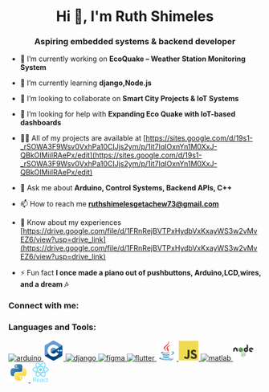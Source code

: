 <h1 align="center">Hi 👋, I'm Ruth Shimeles</h1>
<h3 align="center">Aspiring embedded systems & backend developer</h3>

- 🔭 I’m currently working on **EcoQuake – Weather Station Monitoring System**

- 🌱 I’m currently learning **django,Node.js**

- 👯 I’m looking to collaborate on **Smart City Projects & IoT Systems**

- 🤝 I’m looking for help with **Expanding Eco Quake with IoT-based dashboards**

- 👨‍💻 All of my projects are available at [https://sites.google.com/d/19s1-_rSOWA3F9Wsv0VxhPa10CIJjs2ym/p/1it7IqIOxnYn1M0XxJ-QBkOIMiiIRAePx/edit](https://sites.google.com/d/19s1-_rSOWA3F9Wsv0VxhPa10CIJjs2ym/p/1it7IqIOxnYn1M0XxJ-QBkOIMiiIRAePx/edit)

- 💬 Ask me about **Arduino, Control Systems, Backend APIs, C++**

- 📫 How to reach me **ruthshimelesgetachew73@gmail.com**

- 📄 Know about my experiences [https://drive.google.com/file/d/1FRnRejBVTPxHydbVxKxayWS3w2vMvEZ6/view?usp=drive_link](https://drive.google.com/file/d/1FRnRejBVTPxHydbVxKxayWS3w2vMvEZ6/view?usp=drive_link)

- ⚡ Fun fact **I once made a piano out of pushbuttons, Arduino,LCD,wires, and a dream 🎶**

<h3 align="left">Connect with me:</h3>
<p align="left">
</p>

<h3 align="left">Languages and Tools:</h3>
<p align="left"> <a href="https://www.arduino.cc/" target="_blank" rel="noreferrer"> <img src="https://cdn.worldvectorlogo.com/logos/arduino-1.svg" alt="arduino" width="40" height="40"/> </a> <a href="https://www.w3schools.com/cpp/" target="_blank" rel="noreferrer"> <img src="https://raw.githubusercontent.com/devicons/devicon/master/icons/cplusplus/cplusplus-original.svg" alt="cplusplus" width="40" height="40"/> </a> <a href="https://www.djangoproject.com/" target="_blank" rel="noreferrer"> <img src="https://cdn.worldvectorlogo.com/logos/django.svg" alt="django" width="40" height="40"/> </a> <a href="https://www.figma.com/" target="_blank" rel="noreferrer"> <img src="https://www.vectorlogo.zone/logos/figma/figma-icon.svg" alt="figma" width="40" height="40"/> </a> <a href="https://flutter.dev" target="_blank" rel="noreferrer"> <img src="https://www.vectorlogo.zone/logos/flutterio/flutterio-icon.svg" alt="flutter" width="40" height="40"/> </a> <a href="https://www.java.com" target="_blank" rel="noreferrer"> <img src="https://raw.githubusercontent.com/devicons/devicon/master/icons/java/java-original.svg" alt="java" width="40" height="40"/> </a> <a href="https://developer.mozilla.org/en-US/docs/Web/JavaScript" target="_blank" rel="noreferrer"> <img src="https://raw.githubusercontent.com/devicons/devicon/master/icons/javascript/javascript-original.svg" alt="javascript" width="40" height="40"/> </a> <a href="https://www.mathworks.com/" target="_blank" rel="noreferrer"> <img src="https://upload.wikimedia.org/wikipedia/commons/2/21/Matlab_Logo.png" alt="matlab" width="40" height="40"/> </a> <a href="https://nodejs.org" target="_blank" rel="noreferrer"> <img src="https://raw.githubusercontent.com/devicons/devicon/master/icons/nodejs/nodejs-original-wordmark.svg" alt="nodejs" width="40" height="40"/> </a> <a href="https://www.python.org" target="_blank" rel="noreferrer"> <img src="https://raw.githubusercontent.com/devicons/devicon/master/icons/python/python-original.svg" alt="python" width="40" height="40"/> </a> <a href="https://reactjs.org/" target="_blank" rel="noreferrer"> <img src="https://raw.githubusercontent.com/devicons/devicon/master/icons/react/react-original-wordmark.svg" alt="react" width="40" height="40"/> </a> </p>
